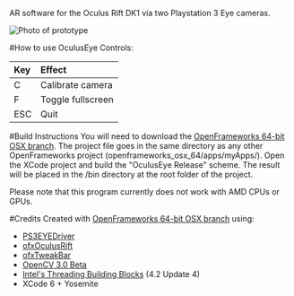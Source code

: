 AR software for the Oculus Rift DK1 via two Playstation 3 Eye cameras.

![Photo of prototype](http://i.imgur.com/MxHzK2b.jpg)

#How to use OculusEye
Controls:

| Key    |  Effect             |
|:------ |:------------------- |
| C      |  Calibrate camera   |
| F      |  Toggle fullscreen  |
| ESC    |  Quit               |

#Build Instructions
You will need to download the [OpenFrameworks 64-bit OSX branch](https://github.com/NickHardeman/openframeworks_osx_64). The project file goes in the same directory as any other OpenFrameworks project (openframeworks_osx_64/apps/myApps/). Open the XCode project and build the "OculusEye Release" scheme. The result will be placed in the /bin directory at the root folder of the project.

Please note that this program currently does not work with AMD CPUs or GPUs.

#Credits
Created with [OpenFrameworks 64-bit OSX branch](https://github.com/NickHardeman/openframeworks_osx_64) using:
- [PS3EYEDriver](https://github.com/inspirit/PS3EYEDriver)
- [ofxOculusRift](https://github.com/andreasmuller/ofxOculusRift)
- [ofxTweakBar](https://github.com/roxlu/ofxTweakbar)
- [OpenCV 3.0 Beta](http://opencv.org/)
- [Intel's Threading Building Blocks](https://www.threadingbuildingblocks.org/) (4.2 Update 4)
- XCode 6 + Yosemite